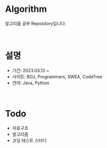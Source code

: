 # Algorithm
알고리즘 공부 Repository입니다.
<br><br><br>

# 설명
- 기간: 2023.03.13 ~
- 사이트: BOJ, Programmers, SWEA, CodeTree
- 언어: Java, Python
<br><br><br>

# Todo
- 자료구조
- 알고리즘
- 코딩 테스트 스터디
